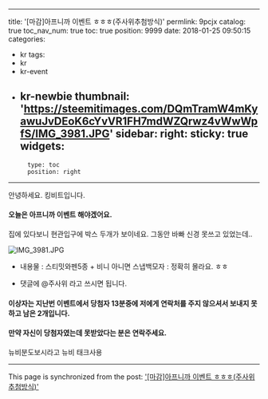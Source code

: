 
---
title: '[마감]아프니까 이벤트 ㅎㅎㅎ(주사위추첨방식)'
permlink: 9pcjx
catalog: true
toc_nav_num: true
toc: true
position: 9999
date: 2018-01-25 09:50:15
categories:
- kr
tags:
- kr
- kr-event
- kr-newbie
thumbnail: 'https://steemitimages.com/DQmTramW4mKyawuJvDEoK6cYvVR1FH7mdWZQrwz4vWwWpfS/IMG_3981.JPG'
sidebar:
    right:
        sticky: true
widgets:
    -
        type: toc
        position: right
---


안녕하세요.  킹비트입니다.  
#### 오늘은 아프니까 이벤트 해야겠어요. 
집에 있다보니 현관입구에 박스 두개가 보이네요.  그동안 바빠 신경 못쓰고 있었는데..

![IMG_3981.JPG](https://steemitimages.com/DQmTramW4mKyawuJvDEoK6cYvVR1FH7mdWZQrwz4vWwWpfS/IMG_3981.JPG)

- 내용물 : 스티밋와펜5종 + 비니 아니면 스냅백모자
: 정확히 몰라요. ㅎㅎ 

- 댓글에 @주사위 라고 쓰시면 됩니다. 

#### 이상자는 지난번 이벤트에서 당첨자 13분중에 저에게 연락처를 주지 않으셔서 보내지 못하고 남은 2개입니다. 

#### 만약 자신이 당첨자였는데 못받았다는 분은 연락주세요.  

뉴비분도보시라고 뉴비 태크사용

- - -

This page is synchronized from the post: ['[마감]아프니까 이벤트 ㅎㅎㅎ(주사위추첨방식)'](https://steemit.com/@kingbit/9pcjx)

